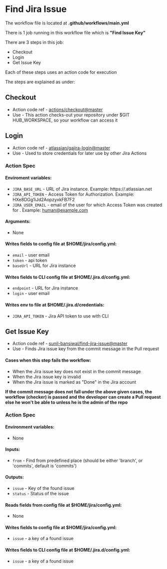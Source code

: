 # Find Jira Issue

The workflow file is located at <strong>.github/workflows/main.yml</strong>

There is 1 job running in this workflow file which is <strong>"Find Issue Key"</strong>

There are 3 steps in this job:

- Checkout
- Login
- Get Issue Key


Each of these steps uses an action code for execution

The steps are explained as under: 

## Checkout
- Action code ref - [actions/checkout@master](https://github.com/actions/checkout)
- Use - This action checks-out your repository under $GIT HUB_WORKSPACE, so your workflow can access it

   
## Login
- Action code ref - [atlassian/gajira-login@master](https://github.com/atlassian/gajira-login)
- Use - Used to store credentials for later use by other Jira Actions

### Action Spec
   
#### Enviroment variables:
- `JIRA_BASE_URL` - URL of Jira instance. Example: https://<yourdomain>.atlassian.net
- `JIRA_API_TOKEN` - Access Token for Authorization. Example: HXe8DGg1iJd2AopzyxkFB7F2 
- `JIRA_USER_EMAIL` - email of the user for which Access Token was created for . Example: human@example.com

#### Arguments:</h4>
 - None

#### Writes fields to config file at $HOME/jira/config.yml:
- `email` - user email
- `token` - api token
- `baseUrl` - URL for Jira instance

#### Writes fields to CLI config file at $HOME/.jira.d/config.yml:
- `endpoint` - URL for Jira instance
- `login` - user email

#### Writes env to file at $HOME/.jira.d/credentials:
- `JIRA_API_TOKEN` - Jira API token to use with CLI
  
## Get Issue Key
- Action code ref - [sunil-bansiwal/find-jira-issue@master](https://github.com/sunil-bansiwal/find-jira-issue)
- Use - Finds Jira issue key from the commit message in the Pull request
   
#### Cases when this step fails the workflow:
- When the Jira issue key does not exist in the commit message
- When the Jira issue key is invalid
- When the Jira issue is marked as "Done" in the Jira account
   
<strong>If the commit message does not fall under the above given cases, the workflow (checker) is passed and the developer can create a Pull request else he won't be able to unless he is the admin of the repo</strong>

### Action Spec
   
#### Environment variables:
- None
   
#### Inputs:
- `from` - Find from predefined place (should be either 'branch', or 'commits', default is 'commits')

#### Outputs:
- `issue` - Key of the found issue
- `status` - Status of the issue
   
#### Reads fields from config file at $HOME/jira/config.yml:
- None

#### Writes fields to config file at $HOME/jira/config.yml:
- `issue` - a key of a found issue
   
#### Writes fields to CLI config file at $HOME/.jira.d/config.yml:
- `issue` - a key of a found issue
  
